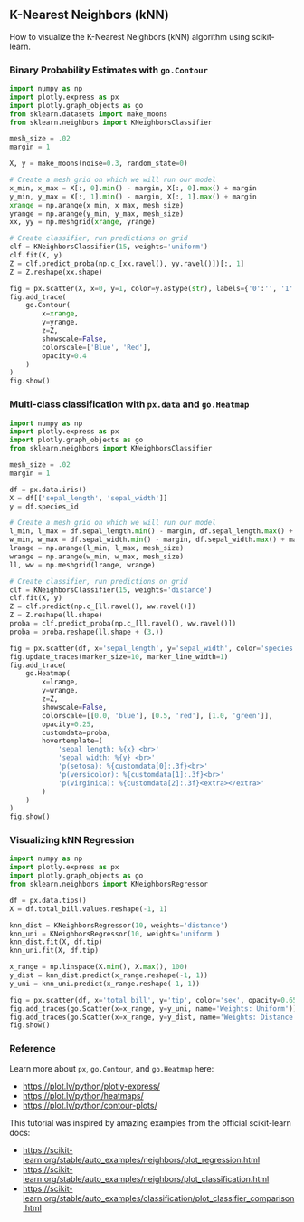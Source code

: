 ## K-Nearest Neighbors (kNN)

How to visualize the K-Nearest Neighbors (kNN) algorithm using scikit-learn.


### Binary Probability Estimates with `go.Contour`

```python
import numpy as np
import plotly.express as px
import plotly.graph_objects as go
from sklearn.datasets import make_moons
from sklearn.neighbors import KNeighborsClassifier

mesh_size = .02
margin = 1

X, y = make_moons(noise=0.3, random_state=0)

# Create a mesh grid on which we will run our model
x_min, x_max = X[:, 0].min() - margin, X[:, 0].max() + margin
y_min, y_max = X[:, 1].min() - margin, X[:, 1].max() + margin
xrange = np.arange(x_min, x_max, mesh_size)
yrange = np.arange(y_min, y_max, mesh_size)
xx, yy = np.meshgrid(xrange, yrange)

# Create classifier, run predictions on grid
clf = KNeighborsClassifier(15, weights='uniform')
clf.fit(X, y)
Z = clf.predict_proba(np.c_[xx.ravel(), yy.ravel()])[:, 1]
Z = Z.reshape(xx.shape)

fig = px.scatter(X, x=0, y=1, color=y.astype(str), labels={'0':'', '1':''})
fig.add_trace(
    go.Contour(
        x=xrange, 
        y=yrange, 
        z=Z, 
        showscale=False,
        colorscale=['Blue', 'Red'],
        opacity=0.4
    )
)
fig.show()
```

### Multi-class classification with `px.data` and `go.Heatmap`

```python
import numpy as np
import plotly.express as px
import plotly.graph_objects as go
from sklearn.neighbors import KNeighborsClassifier

mesh_size = .02
margin = 1

df = px.data.iris()
X = df[['sepal_length', 'sepal_width']]
y = df.species_id

# Create a mesh grid on which we will run our model
l_min, l_max = df.sepal_length.min() - margin, df.sepal_length.max() + margin
w_min, w_max = df.sepal_width.min() - margin, df.sepal_width.max() + margin
lrange = np.arange(l_min, l_max, mesh_size)
wrange = np.arange(w_min, w_max, mesh_size)
ll, ww = np.meshgrid(lrange, wrange)

# Create classifier, run predictions on grid
clf = KNeighborsClassifier(15, weights='distance')
clf.fit(X, y)
Z = clf.predict(np.c_[ll.ravel(), ww.ravel()])
Z = Z.reshape(ll.shape)
proba = clf.predict_proba(np.c_[ll.ravel(), ww.ravel()])
proba = proba.reshape(ll.shape + (3,))

fig = px.scatter(df, x='sepal_length', y='sepal_width', color='species')
fig.update_traces(marker_size=10, marker_line_width=1)
fig.add_trace(
    go.Heatmap(
        x=lrange, 
        y=wrange, 
        z=Z, 
        showscale=False,
        colorscale=[[0.0, 'blue'], [0.5, 'red'], [1.0, 'green']],
        opacity=0.25,
        customdata=proba,
        hovertemplate=(
            'sepal length: %{x} <br>'
            'sepal width: %{y} <br>'
            'p(setosa): %{customdata[0]:.3f}<br>'
            'p(versicolor): %{customdata[1]:.3f}<br>'
            'p(virginica): %{customdata[2]:.3f}<extra></extra>'
        )
    )
)
fig.show()
```

### Visualizing kNN Regression

```python
import numpy as np
import plotly.express as px
import plotly.graph_objects as go
from sklearn.neighbors import KNeighborsRegressor

df = px.data.tips()
X = df.total_bill.values.reshape(-1, 1)

knn_dist = KNeighborsRegressor(10, weights='distance')
knn_uni = KNeighborsRegressor(10, weights='uniform')
knn_dist.fit(X, df.tip)
knn_uni.fit(X, df.tip)

x_range = np.linspace(X.min(), X.max(), 100)
y_dist = knn_dist.predict(x_range.reshape(-1, 1))
y_uni = knn_uni.predict(x_range.reshape(-1, 1))

fig = px.scatter(df, x='total_bill', y='tip', color='sex', opacity=0.65)
fig.add_traces(go.Scatter(x=x_range, y=y_uni, name='Weights: Uniform'))
fig.add_traces(go.Scatter(x=x_range, y=y_dist, name='Weights: Distance'))
fig.show()
```

### Reference

Learn more about `px`, `go.Contour`, and `go.Heatmap` here:
* https://plot.ly/python/plotly-express/
* https://plot.ly/python/heatmaps/
* https://plot.ly/python/contour-plots/

This tutorial was inspired by amazing examples from the official scikit-learn docs:
* https://scikit-learn.org/stable/auto_examples/neighbors/plot_regression.html
* https://scikit-learn.org/stable/auto_examples/neighbors/plot_classification.html
* https://scikit-learn.org/stable/auto_examples/classification/plot_classifier_comparison.html
